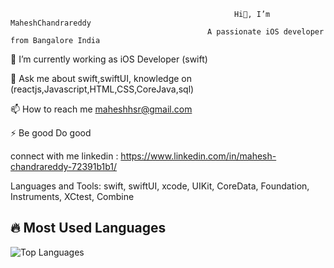                                                       Hi👋, I’m MaheshChandrareddy
                                                A passionate iOS developer from Bangalore India
🌱 I’m currently working as iOS Developer (swift)

💬 Ask me about swift,swiftUI, knowledge on (reactjs,Javascript,HTML,CSS,CoreJava,sql)

📫 How to reach me maheshhsr@gmail.com

⚡ Be good Do good

connect with me
linkedin : https://www.linkedin.com/in/mahesh-chandrareddy-72391b1b1/

Languages and Tools:
swift, swiftUI, xcode, UIKit, CoreData, Foundation, Instruments, XCtest, Combine

## 🔥 Most Used Languages  

![Top Languages](https://github-readme-stats.vercel.app/api/top-langs/?username=MaheshChandrareddy&layout=compact&theme=tokyonight)

<!---
MaheshChandrareddy/MaheshChandrareddy is a ✨ special ✨ repository because its `README.md` (this file) appears on your GitHub profile.
You can click the Preview link to take a look at your changes.
--->
